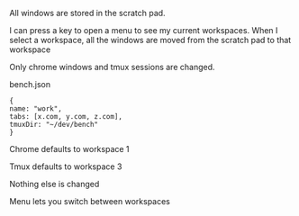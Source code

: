 

All windows are stored in the scratch pad. 

I can press a key to open a menu to see my current workspaces. When I select a workspace, all the windows are moved from the scratch pad to that workspace

Only chrome windows and tmux sessions are changed. 


bench.json
```
{
name: "work",
tabs: [x.com, y.com, z.com],
tmuxDir: "~/dev/bench"
}
```

Chrome defaults to workspace 1

Tmux defaults to workspace 3

Nothing else is changed

Menu lets you switch between workspaces


